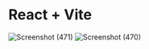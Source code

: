 # React + Vite


![Screenshot (471)](https://github.com/sanjeevveerapandian/Kanini-Project-1/assets/115895064/13d7bfae-24f9-4543-96e7-1f67dc978bec)
![Screenshot (470)](https://github.com/sanjeevveerapandian/Kanini-Project-1/assets/115895064/b017efa9-9e5e-444e-9a00-eaac747b377c)
